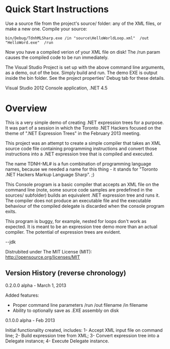 Quick Start Instructions 
===== 

Use a source file from the project's source/ folder: any of the XML files, or make a new one. Compile your source:  
  
    bin/Debug/TdnhMLSharp.exe /in "source\HelloWorldLoop.xml"  /out "HelloWord.exe"  /run

Now you have a compiled verion of your XML file on disk!  The /run param causes the compiled code to be run immediately.

The Visual Studio Project is set up with the above command line arguments, as a demo, out of the box.  Simply build and run. The demo EXE is output inside the bin folder.  See the project properties' Debug tab for these details. 
    
Visual Studio 2012 Console application, .NET 4.5

Overview
=========

This is a very simple demo of creating .NET expression trees for a purpose. It was part of a session in which the Toronto .NET Hackers focused on the theme of ".NET Expression Trees" in the February 2013 meeting.

This project was an attempt to create a simple compiler that takes an XML source code file containing programming instructions and convert those instructions into a .NET expression tree that is compiled and executed. 


The name TDNH-ML# is a fun combination of programming language names, because we needed a name for this thing - it stands for "Toronto .NET Hackers Markup Language Sharp". ;)

This Console program is a basic compiler that accepts an XML file on the command line (note, some source code samples are predefined in the sources/ subfolder) builds an equivalent .NET expression tree and runs it. The compiler does not produce an executable file and the executable behaviour of the compiled delegate is discarded when the console program exits. 

This program is buggy, for example, nested for loops don't work as expected.  It is meant to be an expression tree demo more than an actual compiler.  The potential of expression trees are evident. 

--jdk

Distrubited under The MIT License (MIT): http://opensource.org/licenses/MIT


Version History (reverse chronology)
------------------------------------

0.2.0.0 alpha - March 1, 2013

Added features:
* Proper command line parameters /run /out filename /in filename
* Ability to optionally save as .EXE assembly on disk

0.1.0.0 alpha - Feb 2013

Initial functionality created, includes: 
1- Accept XML input file on command line; 
2- Build expression tree from XML; 
3- Convert expression tree into a Delegate instance; 
4- Execute Delegate instance. 